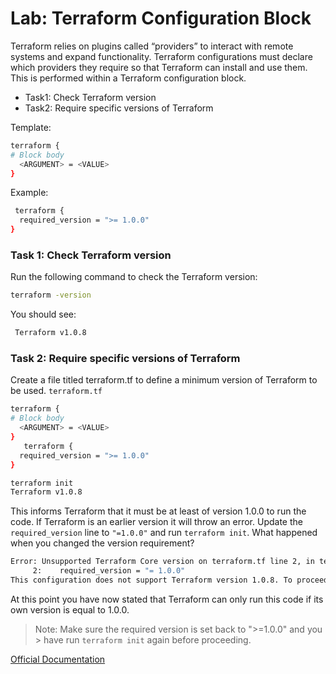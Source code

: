 # Lab: Terraform Configuration Block 

Terraform relies on plugins called “providers” to interact with remote systems and expand functionality. Terraform configurations must declare which providers they require so that Terraform can install and use them. This is performed within a Terraform configuration block.

- Task1: Check Terraform version
- Task2: Require specific versions of Terraform

Template:
```bash
terraform {
# Block body
  <ARGUMENT> = <VALUE>
}
```
Example:
```bash
 terraform {
  required_version = ">= 1.0.0"
}
```

### Task 1: Check Terraform version
Run the following command to check the Terraform version:

```bash
terraform -version 
```
You should see:
```sh
 Terraform v1.0.8
 ```
### Task 2: Require specific versions of Terraform
Create a file titled terraform.tf to define a minimum version of Terraform to be used. 
`terraform.tf`
```sh
terraform {
# Block body
  <ARGUMENT> = <VALUE>
}
   terraform {
  required_version = ">= 1.0.0"
}
```
```bash
terraform init
Terraform v1.0.8
```
This informs Terraform that it must be at least of version 1.0.0 to run the code. If Terraform is an
earlier version it will throw an error. Update the `required_version` line to `"=1.0.0"` and run `terraform init`. 
What happened when you changed the version requirement?

```bash
Error: Unsupported Terraform Core version on terraform.tf line 2, in terraform:
     2:    required_version = "= 1.0.0"
This configuration does not support Terraform version 1.0.8. To proceed, either choose version or update this version constraint. Version constraints are normally set for goo constraint may lead to other errors or unexpected behavior.
```
At this point you have now stated that Terraform can only run this code if its own version is equal to 1.0.0.

>Note: Make sure the required version is set back to ">=1.0.0" and you > have run `terraform init` again before proceeding.

[Official Documentation](https://www.terraform.io/language/settings)